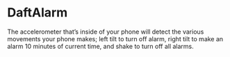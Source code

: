 # DaftAlarm
The accelerometer that’s inside of your phone will detect the various movements your phone makes; left tilt to turn off alarm, right tilt to make an alarm 10 minutes of current time, and shake to turn off all alarms.
